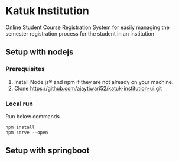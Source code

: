 # Katuk Institution
Online Student Course Registration System for easily managing the semester registration process for the student in an institution

## Setup with nodejs
### Prerequisites
1. Install Node.js® and npm if they are not already on your machine.
2. Clone https://github.com/ajaytiwari52/katuk-institution-ui.git

### Local run
Run below commands
```
npm install
npm serve --open
```
## Setup with springboot
